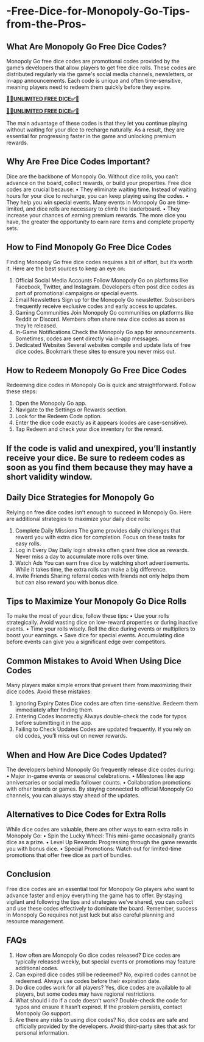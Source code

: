# -Free-Dice-for-Monopoly-Go-Tips-from-the-Pros-
## What Are Monopoly Go Free Dice Codes?
Monopoly Go free dice codes are promotional codes provided by the game’s developers that allow players to get free dice rolls. These codes are distributed regularly via the game's social media channels, newsletters, or in-app announcements. Each code is unique and often time-sensitive, meaning players need to redeem them quickly before they expire.


**[🔴✅UNLIMITED FREE DICE✅🔴](https://bestoffers1.xyz/free-robux/)**

**[🔴✅UNLIMITED FREE DICE✅🔴](https://bestoffers1.xyz/free-robux/)**


The main advantage of these codes is that they let you continue playing without waiting for your dice to recharge naturally. As a result, they are essential for progressing faster in the game and unlocking premium rewards.

## Why Are Free Dice Codes Important?
Dice are the backbone of Monopoly Go. Without dice rolls, you can’t advance on the board, collect rewards, or build your properties. Free dice codes are crucial because:
•	They eliminate waiting time. Instead of waiting hours for your dice to recharge, you can keep playing using the codes.
•	They help you win special events. Many events in Monopoly Go are time-limited, and dice rolls are necessary to climb the leaderboard.
•	They increase your chances of earning premium rewards. The more dice you have, the greater the opportunity to earn rare items and complete property sets.

## How to Find Monopoly Go Free Dice Codes
Finding Monopoly Go free dice codes requires a bit of effort, but it’s worth it. Here are the best sources to keep an eye on:
1. Official Social Media Accounts
Follow Monopoly Go on platforms like Facebook, Twitter, and Instagram. Developers often post dice codes as part of promotional campaigns or special events.
2. Email Newsletters
Sign up for the Monopoly Go newsletter. Subscribers frequently receive exclusive codes and early access to updates.
3. Gaming Communities
Join Monopoly Go communities on platforms like Reddit or Discord. Members often share new dice codes as soon as they’re released.
4. In-Game Notifications
Check the Monopoly Go app for announcements. Sometimes, codes are sent directly via in-app messages.
5. Dedicated Websites
Several websites compile and update lists of free dice codes. Bookmark these sites to ensure you never miss out.

## How to Redeem Monopoly Go Free Dice Codes
Redeeming dice codes in Monopoly Go is quick and straightforward. Follow these steps:
1.	Open the Monopoly Go app.
2.	Navigate to the Settings or Rewards section.
3.	Look for the Redeem Code option.
4.	Enter the dice code exactly as it appears (codes are case-sensitive).
5.	Tap Redeem and check your dice inventory for the reward.
## If the code is valid and unexpired, you’ll instantly receive your dice. Be sure to redeem codes as soon as you find them because they may have a short validity window.

## Daily Dice Strategies for Monopoly Go
Relying on free dice codes isn’t enough to succeed in Monopoly Go. Here are additional strategies to maximize your daily dice rolls:
1. Complete Daily Missions
The game provides daily challenges that reward you with extra dice for completion. Focus on these tasks for easy rolls.
2. Log in Every Day
Daily login streaks often grant free dice as rewards. Never miss a day to accumulate more rolls over time.
3. Watch Ads
You can earn free dice by watching short advertisements. While it takes time, the extra rolls can make a big difference.
4. Invite Friends
Sharing referral codes with friends not only helps them but can also reward you with bonus dice.

## Tips to Maximize Your Monopoly Go Dice Rolls
To make the most of your dice, follow these tips:
•	Use your rolls strategically. Avoid wasting dice on low-reward properties or during inactive events.
•	Time your rolls wisely. Roll the dice during events or multipliers to boost your earnings.
•	Save dice for special events. Accumulating dice before events can give you a significant edge over competitors.

## Common Mistakes to Avoid When Using Dice Codes
Many players make simple errors that prevent them from maximizing their dice codes. Avoid these mistakes:
1.	Ignoring Expiry Dates
Dice codes are often time-sensitive. Redeem them immediately after finding them.
2.	Entering Codes Incorrectly
Always double-check the code for typos before submitting it in the app.
3.	Failing to Check Updates
Codes are updated frequently. If you rely on old codes, you’ll miss out on newer rewards.

## When and How Are Dice Codes Updated?
The developers behind Monopoly Go frequently release dice codes during:
•	Major in-game events or seasonal celebrations.
•	Milestones like app anniversaries or social media follower counts.
•	Collaboration promotions with other brands or games.
By staying connected to official Monopoly Go channels, you can always stay ahead of the updates.

## Alternatives to Dice Codes for Extra Rolls
While dice codes are valuable, there are other ways to earn extra rolls in Monopoly Go:
•	Spin the Lucky Wheel: This mini-game occasionally grants dice as a prize.
•	Level Up Rewards: Progressing through the game rewards you with bonus dice.
•	Special Promotions: Watch out for limited-time promotions that offer free dice as part of bundles.

## Conclusion
Free dice codes are an essential tool for Monopoly Go players who want to advance faster and enjoy everything the game has to offer. By staying vigilant and following the tips and strategies we’ve shared, you can collect and use these codes effectively to dominate the board. Remember, success in Monopoly Go requires not just luck but also careful planning and resource management.

## FAQs
1. How often are Monopoly Go dice codes released?
Dice codes are typically released weekly, but special events or promotions may feature additional codes.
2. Can expired dice codes still be redeemed?
No, expired codes cannot be redeemed. Always use codes before their expiration date.
3. Do dice codes work for all players?
Yes, dice codes are available to all players, but some codes may have regional restrictions.
4. What should I do if a code doesn’t work?
Double-check the code for typos and ensure it hasn’t expired. If the problem persists, contact Monopoly Go support.
5. Are there any risks to using dice codes?
No, dice codes are safe and officially provided by the developers. Avoid third-party sites that ask for personal information.

